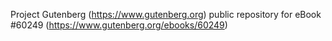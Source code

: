 Project Gutenberg (https://www.gutenberg.org) public repository for eBook #60249 (https://www.gutenberg.org/ebooks/60249)
